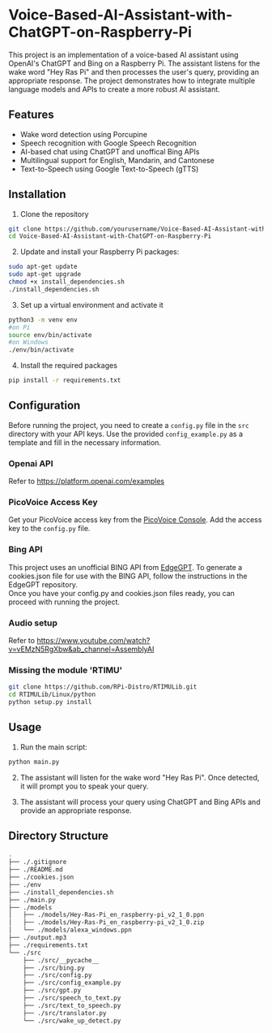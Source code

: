 # Voice-Based-AI-Assistant-with-ChatGPT-on-Raspberry-Pi
This project is an implementation of a voice-based AI assistant using OpenAI's ChatGPT and Bing on a Raspberry Pi. The assistant listens for the wake word "Hey Ras Pi" and then processes the user's query, providing an appropriate response. The project demonstrates how to integrate multiple language models and APIs to create a more robust AI assistant.

## Features
- Wake word detection using Porcupine
- Speech recognition with Google Speech Recognition
- AI-based chat using ChatGPT and unoffical Bing APIs
- Multilingual support for English, Mandarin, and Cantonese
- Text-to-Speech using Google Text-to-Speech (gTTS)

## Installation
1. Clone the repository
```bash
git clone https://github.com/yourusername/Voice-Based-AI-Assistant-with-ChatGPT-on-Raspberry-Pi.git
cd Voice-Based-AI-Assistant-with-ChatGPT-on-Raspberry-Pi
```
2. Update and install your Raspberry Pi packages:
```bash
sudo apt-get update
sudo apt-get upgrade
chmod +x install_dependencies.sh
./install_dependencies.sh
```
3. Set up a virtual environment and activate it
```bash
python3 -m venv env
#on Pi
source env/bin/activate
#on Windows
./env/bin/activate
```
4. Install the required packages
```bash
pip install -r requirements.txt
```

## Configuration
Before running the project, you need to create a `config.py` file in the `src` directory with your API keys. Use the provided `config_example.py` as a template and fill in the necessary information.
### Openai API
Refer to https://platform.openai.com/examples
### PicoVoice Access Key
Get your PicoVoice access key from the [PicoVoice Console](https://picovoice.ai/ "PicoVoice Console"). Add the access key to the `config.py` file.
### Bing API
This project uses an unofficial BING API from [EdgeGPT](https://github.com/acheong08/EdgeGPT "EdgeGPT"). To generate a cookies.json file for use with the BING API, follow the instructions in the EdgeGPT repository.<br />
Once you have your config.py and cookies.json files ready, you can proceed with running the project.
### Audio setup
Refer to https://www.youtube.com/watch?v=vEMzN5RgXbw&ab_channel=AssemblyAI
### Missing the module 'RTIMU'
```bash
git clone https://github.com/RPi-Distro/RTIMULib.git
cd RTIMULib/Linux/python
python setup.py install
```

## Usage
1. Run the main script:
```bash
python main.py
```
2. The assistant will listen for the wake word "Hey Ras Pi". Once detected, it will prompt you to speak your query.

3. The assistant will process your query using ChatGPT and Bing APIs and provide an appropriate response.

## Directory Structure
```bash
.
├── ./.gitignore
├── ./README.md
├── ./cookies.json
├── ./env
├── ./install_dependencies.sh
├── ./main.py
├── ./models
│   ├── ./models/Hey-Ras-Pi_en_raspberry-pi_v2_1_0.ppn
│   ├── ./models/Hey-Ras-Pi_en_raspberry-pi_v2_1_0.zip
│   └── ./models/alexa_windows.ppn
├── ./output.mp3
├── ./requirements.txt
└── ./src
    ├── ./src/__pycache__
    ├── ./src/bing.py
    ├── ./src/config.py
    ├── ./src/config_example.py
    ├── ./src/gpt.py
    ├── ./src/speech_to_text.py
    ├── ./src/text_to_speech.py
    ├── ./src/translator.py
    └── ./src/wake_up_detect.py
```
